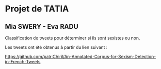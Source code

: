 # Projet de TATIA 
## Mia SWERY - Eva RADU

Classification de tweets pour déterminer si ils sont sexistes ou non.

Les tweets ont été obtenus à partir du lien suivant : 

https://github.com/patriChiril/An-Annotated-Corpus-for-Sexism-Detection-in-French-Tweets

